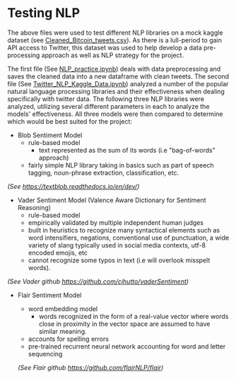 # Testing NLP 

The above files were used to test different NLP libraries on a mock kaggle dataset (see [Cleaned_Bitcoin_tweets.csv](https://github.com/findthefunction/goldendwarf/blob/main/NLP_analysis/test_files/Cleaned_Bitcoin_tweets.csv)). As there is a lull-period to gain API access to Twitter, this dataset was used to help develop a data pre-processing approach as well as NLP strategy for the project. 

The first file (See [NLP_practice.ipynb](https://github.com/findthefunction/goldendwarf/blob/main/NLP_analysis/test_files/NLP_practice.ipynb)) deals with data preprocessing and saves the cleaned data into a new dataframe with clean tweets. The second file (See [Twitter_NLP_Kaggle_Data.ipynb](https://github.com/findthefunction/goldendwarf/blob/main/NLP_analysis/test_files/Twitter_NLP_Kaggle_Data.ipynb)) analyzed a number of the popular natural language processing libraries and their effectiveness when 
dealing specifically with twitter data. The following three NLP libraries were analyzed, utilizing several different parameters in each to analyze the models' effectiveness. All three models were then compared to determine which would be best suited for the project:

- Blob Sentiment Model
   - rule-based model 
      - text represented as the sum of its words (i.e "bag-of-words" approach)
   - fairly simple NLP library taking in basics such as part of speech tagging, noun-phrase extraction, classification, etc.
   
 *(See https://textblob.readthedocs.io/en/dev/)*
   
- Vader Sentiment Model (Valence Aware Dictionary for Sentiment Reasoning)
   - rule-based model 
   - empirically validated by multiple independent human judges 
   - built in heuristics to recognize many syntactical elements such as word intensifiers, negations, conventional use of punctuation, a wide variety of slang typically used in social media contexts, utf-8 encoded emojis, etc
   - cannot recognize some typos in text (i.e will overlook misspelt words).
 
 *(See Vader github https://github.com/cjhutto/vaderSentiment)*
   
- Flair Sentiment Model
   - word embedding model 
      - words recognized in the form of a real-value vector where words close in proximity in the vector space are assumed to have similar meaning.
   - accounts for spelling errors
   - pre-trained recurrent neural network accounting for word and letter sequencing 
  
  *(See Flair github https://github.com/flairNLP/flair)*
